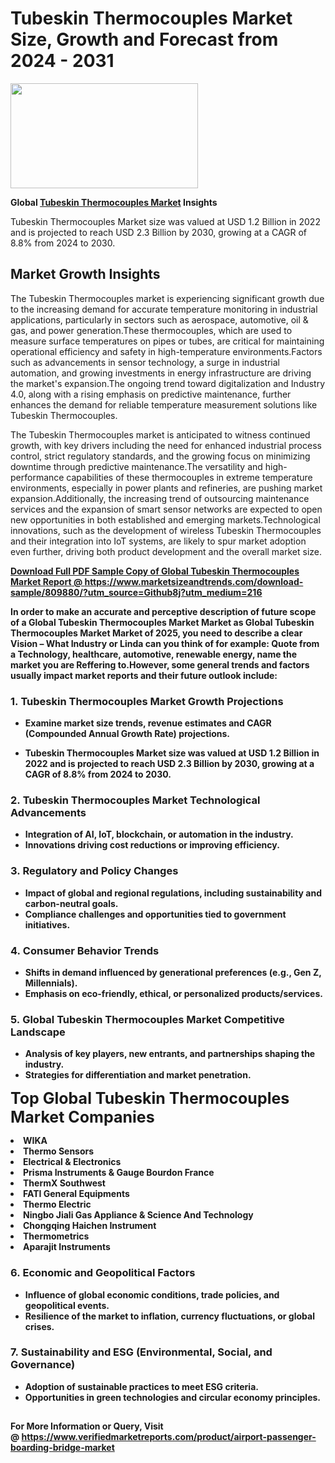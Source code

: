 <H1>Tubeskin Thermocouples Market Size, Growth and Forecast from 2024 - 2031</H1><img class="aligncenter size-medium wp-image-584254" src="https://thirdeyenews.in/wp-content/uploads/2024/09/Global-Market-Research-300x168.jpeg" alt="" width="300" height="168" /><p><strong>Global&nbsp;<a href="https://www.marketsizeandtrends.com/download-sample/809880/?utm_source=Github8j?utm_medium=216">Tubeskin Thermocouples Market</a> Insights</strong></p><p>Tubeskin Thermocouples Market size was valued at USD 1.2 Billion in 2022 and is projected to reach USD 2.3 Billion by 2030, growing at a CAGR of 8.8% from 2024 to 2030.</p><p><h2>Market Growth Insights</h2> <p>The Tubeskin Thermocouples market is experiencing significant growth due to the increasing demand for accurate temperature monitoring in industrial applications, particularly in sectors such as aerospace, automotive, oil & gas, and power generation.These thermocouples, which are used to measure surface temperatures on pipes or tubes, are critical for maintaining operational efficiency and safety in high-temperature environments.Factors such as advancements in sensor technology, a surge in industrial automation, and growing investments in energy infrastructure are driving the market's expansion.The ongoing trend toward digitalization and Industry 4.0, along with a rising emphasis on predictive maintenance, further enhances the demand for reliable temperature measurement solutions like Tubeskin Thermocouples.</p> <p><strong><a href="#"></a></strong></p> <p>The Tubeskin Thermocouples market is anticipated to witness continued growth, with key drivers including the need for enhanced industrial process control, strict regulatory standards, and the growing focus on minimizing downtime through predictive maintenance.The versatility and high-performance capabilities of these thermocouples in extreme temperature environments, especially in power plants and refineries, are pushing market expansion.Additionally, the increasing trend of outsourcing maintenance services and the expansion of smart sensor networks are expected to open new opportunities in both established and emerging markets.Technological innovations, such as the development of wireless Tubeskin Thermocouples and their integration into IoT systems, are likely to spur market adoption even further, driving both product development and the overall market size.</p> <p><strong><a href="#"></p><p><span class=""><strong>Download Full PDF Sample Copy of Global Tubeskin Thermocouples Market Report</strong> @ <a href="https://www.marketsizeandtrends.com/download-sample/809880/?utm_source=Github8j?utm_medium=216" target="_blank">https://www.marketsizeandtrends.com/download-sample/809880/?utm_source=Github8j?utm_medium=216</a></span></p><p>In order to make an accurate and perceptive description of future scope of a Global&nbsp;Tubeskin Thermocouples Market Market as Global&nbsp;Tubeskin Thermocouples Market Market of 2025, you need to describe a clear Vision &ndash; What Industry or Linda can you think of for example: Quote from a Technology, healthcare, automotive, renewable energy, name the market you are Reffering to.However, some general trends and factors usually impact market reports and their future outlook include:</p><h3>1.&nbsp;<strong>Tubeskin Thermocouples Market Growth Projections</strong></h3><ul><li>Examine market size trends, revenue estimates and CAGR (Compounded Annual Growth Rate) projections.</li><li><p>Tubeskin Thermocouples Market size was valued at USD 1.2 Billion in 2022 and is projected to reach USD 2.3 Billion by 2030, growing at a CAGR of 8.8% from 2024 to 2030.</p></li></ul><h3>2.&nbsp;<strong>Tubeskin Thermocouples Market Technological Advancements</strong></h3><ul><li>Integration of AI, IoT, blockchain, or automation in the industry.</li><li>Innovations driving cost reductions or improving efficiency.</li></ul><h3>3.&nbsp;<strong>Regulatory and Policy Changes</strong></h3><ul><li>Impact of global and regional regulations, including sustainability and carbon-neutral goals.</li><li>Compliance challenges and opportunities tied to government initiatives.</li></ul><h3>4.&nbsp;<strong>Consumer Behavior Trends</strong></h3><ul><li>Shifts in demand influenced by generational preferences (e.g., Gen Z, Millennials).</li><li>Emphasis on eco-friendly, ethical, or personalized products/services.</li></ul><h3>5.&nbsp;<strong>Global Tubeskin Thermocouples Market Competitive Landscape</strong></h3><ul><li>Analysis of key players, new entrants, and partnerships shaping the industry.</li><li>Strategies for differentiation and market penetration.</li></ul><p data-pm-slice="1 1 []"><span style="color: inherit; font-family: inherit; font-size: 25px;">Top Global Tubeskin Thermocouples Market Companies</span></p><div class="" data-test-id=""><p><li>WIKA</li><li> Thermo Sensors</li><li> Electrical & Electronics</li><li> Prisma Instruments & Gauge Bourdon France</li><li> ThermX Southwest</li><li> FATI General Equipments</li><li> Thermo Electric</li><li> Ningbo Jiali Gas Appliance & Science And Technology</li><li> Chongqing Haichen Instrument</li><li> Thermometrics</li><li> Aparajit Instruments</li></p></div><h3>6.&nbsp;<strong>Economic and Geopolitical Factors</strong></h3><ul><li>Influence of global economic conditions, trade policies, and geopolitical events.</li><li>Resilience of the market to inflation, currency fluctuations, or global crises.</li></ul><h3>7.&nbsp;<strong>Sustainability and ESG (Environmental, Social, and Governance)</strong></h3><ul><li>Adoption of sustainable practices to meet ESG criteria.</li><li>Opportunities in green technologies and circular economy principles.</li></ul><h2><strong style="font-size: 14px;">For More Information or Query, Visit @&nbsp;</strong><a style="background-color: #ffffff; font-size: 14px;" href="https://www.marketsizeandtrends.com/report/tubeskin-thermocouples-market/" target="_blank">https://www.verifiedmarketreports.com/product/airport-passenger-boarding-bridge-market</a></h2>